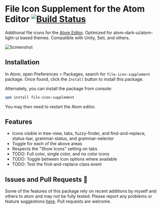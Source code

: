 # File Icon Supplement for the Atom Editor [![Build Status](https://travis-ci.org/sscotth/file-icon-supplement.svg?branch=master)](https://travis-ci.org/sscotth/file-icon-supplement)

Additional file icons for the [Atom Editor](http://atom.io). Optimized for atom-dark-ui/atom-light-ui based themes. Compatible with Unity, Seti, and others.

![Screenshot](https://raw.githubusercontent.com/sscotth/file-icon-supplement/master/resources/screenshot.png "Screenshot")

## Installation

In Atom, open Preferences > Packages, search for `file-icon-supplement` package. Once found, click the `Install` button to install this package.

Alternately, you can install the package from console:

```bash
apm install file-icon-supplement
```

You may then need to restart the Atom editor.

## Features

* Icons visible in tree-view, tabs, fuzzy-finder, and find-and-replace, status-bar, grammar-status, and grammar-selector
* Toggle for each of the above areas
* Respects the "Show Icons" setting on tabs
* TODO: Full color, single color, and no color icons
* TODO: Toggle between icon options where available
* TODO: Test the find-and-replace class event

## Issues and Pull Requests :bug:

Some of the features of this package rely on recent additions by myself and others to atom and may not be fully tested. Please report any problems or feature suggestions [here](https://github.com/sscotth/file-icon-supplement/issues). Pull requests are welcome.
